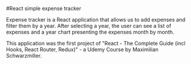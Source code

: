 #React simple expense tracker

Expense tracker is a React application that allows us to add expenses and filter them by a year. After selecting a year, the user can see a list of expenses and a year chart presenting the expenses month by month.

This application was the first project of "React - The Complete Guide (incl Hooks, React Router, Redux)" - a Udemy Course by Maximilian Schwarzmiller.
